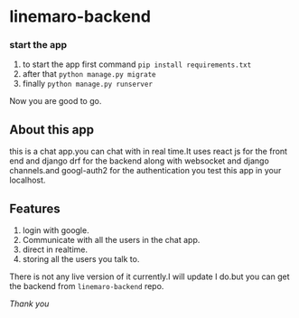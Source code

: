 # linemaro-backend

### start the app
1. to start the app first command `pip install requirements.txt`
2. after that `python manage.py migrate`
3. finally `python manage.py runserver`

Now you are good to go.

## About this app
this is a chat app.you can chat with in real time.It uses react js for the front end and django drf for the backend along with 
websocket and django channels.and googl-auth2 for the authentication you test this app in your localhost.


## Features

1. login with google.
2. Communicate with all the users in the chat app.
3. direct in realtime.
4. storing all the users you talk to.

There is not any live version of it currently.I will update I do.but you can get the backend from `linemaro-backend` repo.

*Thank you*

